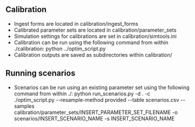 ## Calibration
- Ingest forms are located in calibration/ingest_forms
- Calibrated parameter sets are located in calibration/parameter_sets
- Simulation settings for calibrations are set in calibration/simtools.ini
- Calibration can be run using the following command from within ./calibration:
				python ../optim_script.py
- Calibration outputs are saved as subdirectories within calibration/

## Running scenarios
- Scenarios can be run using an existing parameter set using the following command from within ./:
				python run_scenarios.py -d . -c ./optim_script.py --resample-method provided --table scenarios.csv --samples calibration/parameter_sets/INSERT_PARAMETER_SET_FILENAME -o scenarios/INSERT_SCENARIO_NAME -s INSERT_SCENARIO_NAME